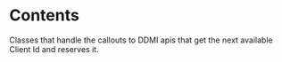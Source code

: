 # Contents

Classes that handle the callouts to DDMI apis that get the next available Client Id and reserves it.